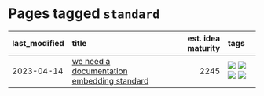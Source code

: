 # Pages tagged `standard`

|last_modified|title|est. idea maturity|tags
|:---|:---|---:|:---|
|2023-04-14|[we need a documentation embedding standard](../doc-embed-standard.md)|2245|[![](https://img.shields.io/badge/tag-accessibility-ff6770)](../tags/accessibility.md) [![](https://img.shields.io/badge/tag-documentation-4db4d2)](../tags/documentation.md) [![](https://img.shields.io/badge/tag-standard-12eec5)](../tags/standard.md) [![](https://img.shields.io/badge/tag-tooling-4bcfd8)](../tags/tooling.md)|
